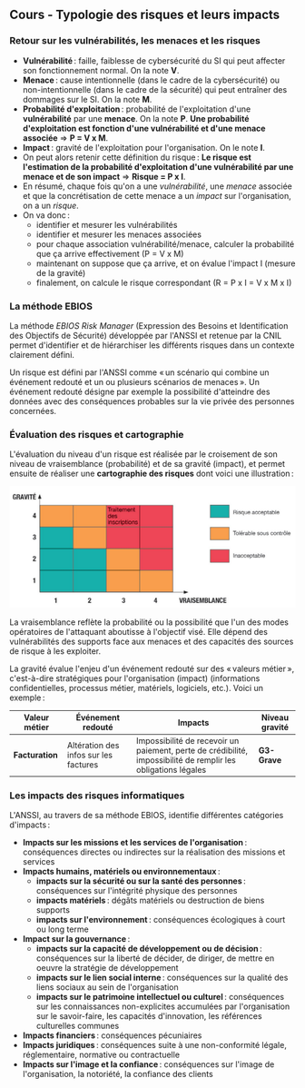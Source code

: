 ## Cours - Typologie des risques et leurs impacts

### Retour sur les vulnérabilités, les menaces et les risques

- **Vulnérabilité** : faille, faiblesse de cybersécurité du SI qui peut affecter son fonctionnement normal. On la note **V**.
- **Menace** : cause intentionnelle (dans le cadre de la cybersécurité) ou non-intentionnelle (dans le cadre de la sécurité) qui peut entraîner des dommages sur le SI. On la note **M**.
- **Probabilité d'exploitation** : probabilité de l'exploitation d'une **vulnérabilité** par une **menace**. On la note **P**. **Une probabilité d'exploitation est fonction d'une vulnérabilité et d'une menace associée** => **P = V x M**.
- **Impact** : gravité de l'exploitation pour l'organisation. On le note **I**.
- On peut alors retenir cette définition du risque : **Le risque est l'estimation de la probabilité d'exploitation d'une vulnérabilité par une menace et de son impact** => **Risque = P x I**.
- En résumé, chaque fois qu'on a une *vulnérabilité*, une *menace* associée et que la concrétisation de cette menace a un *impact* sur l'organisation, on a un *risque*.
- On va donc :
  - identifier et mesurer les vulnérabilités
  - identifier et mesurer les menaces associées
  - pour chaque association vulnérabilité/menace, calculer la probabilité que ça arrive effectivement (P = V x M)
  - maintenant on suppose que ça arrive, et on évalue l'impact I (mesure de la gravité)
  - finalement, on calcule le risque correspondant (R = P x I = V x M x I)

### La méthode EBIOS

La méthode _EBIOS Risk Manager_ (Expression des Besoins et Identification des Objectifs de Sécurité) développée par l'ANSSI et retenue par la CNIL permet d'identifier et de hiérarchiser les différents risques dans un contexte clairement défini.

Un risque est défini par l'ANSSI comme « un scénario qui combine un événement redouté et un ou plusieurs scénarios de menaces ». Un événement redouté désigne par exemple la possibilité d'atteindre des données avec des conséquences probables sur la vie privée des personnes concernées.

### Évaluation des risques et cartographie

L'évaluation du niveau d'un risque est réalisée par le croisement de son niveau de vraisemblance (probabilité) et de sa gravité (impact), et permet ensuite de réaliser une **cartographie des risques** dont voici une illustration :

![cartographie_des_risques](imgs/23_cartographie_risques.png)

La vraisemblance reflète la probabilité ou la possibilité que l'un des modes opératoires de l'attaquant aboutisse à l'objectif visé. Elle dépend des vulnérabilités des supports face aux menaces et des capacités des sources de risque à les exploiter.

La gravité évalue l'enjeu d'un événement redouté sur des « valeurs métier », c'est-à-dire stratégiques pour l'organisation (impact) (informations confidentielles, processus métier, matériels, logiciels, etc.). Voici un exemple :

| Valeur métier   | Événement redouté                     | Impacts                                                                                                       | Niveau gravité |
| --------------- | ------------------------------------- | ------------------------------------------------------------------------------------------------------------- | -------------- |
| **Facturation** | Altération des infos sur les factures | Impossibilité de recevoir un paiement, perte de crédibilité, impossibilité de remplir les obligations légales | **G3- Grave**  |

### Les impacts des risques informatiques

L'ANSSI, au travers de sa méthode EBIOS, identifie différentes catégories d'impacts :

- **Impacts sur les missions et les services de l'organisation** : conséquences directes ou indirectes sur la réalisation des missions et services
- **Impacts humains, matériels ou environnementaux** :
  - **impacts sur la sécurité ou sur la santé des personnes** : conséquences sur l'intégrité physique des personnes
  - **impacts matériels** : dégâts matériels ou destruction de biens supports
  - **impacts sur l'environnement** : conséquences écologiques à court ou long terme
- **Impact sur la gouvernance** :
  - **impacts sur la capacité de développement ou de décision** : conséquences sur la liberté de décider, de diriger, de mettre en oeuvre la stratégie de développement
  - **impacts sur le lien social interne** : conséquences sur la qualité des liens sociaux au sein de l'organisation
  - **impacts sur le patrimoine intellectuel ou culturel** : conséquences sur les connaissances non-explicites accumulées par l'organisation sur le savoir-faire, les capacités d'innovation, les références culturelles communes
- **Impacts financiers** : conséquences pécuniaires
- **Impacts juridiques** : conséquences suite à une non-conformité légale, réglementaire, normative ou contractuelle
- **Impacts sur l'image et la confiance** : conséquences sur l'image de l'organisation, la notoriété, la confiance des clients
